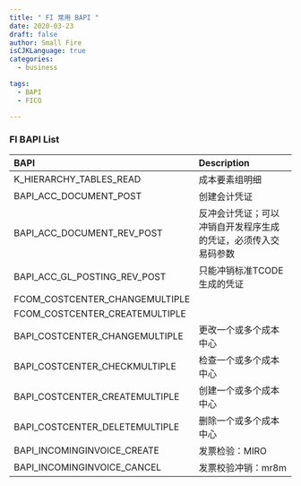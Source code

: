 ```yaml
---
title: " FI 常用 BAPI "
date: 2020-03-23
draft: false
author: Small Fire
isCJKLanguage: true
categories: 
  - business

tags: 
  - BAPI
  - FICO

---
```


### FI BAPI List

| BAPI                           | Description                                                  |
| :----------------------------- | :----------------------------------------------------------- |
| K_HIERARCHY_TABLES_READ        | 成本要素组明细                                               |
| BAPI_ACC_DOCUMENT_POST         | 创建会计凭证                                                 |
| BAPI_ACC_DOCUMENT_REV_POST     | 反冲会计凭证；可以冲销自开发程序生成的凭证，必须传入交易码参数 |
| BAPI_ACC_GL_POSTING_REV_POST   | 只能冲销标准TCODE生成的凭证                                  |
| FCOM_COSTCENTER_CHANGEMULTIPLE |                                                              |
| FCOM_COSTCENTER_CREATEMULTIPLE |                                                              |
| BAPI_COSTCENTER_CHANGEMULTIPLE | 更改一个或多个成本中心                                       |
| BAPI_COSTCENTER_CHECKMULTIPLE  | 检查一个或多个成本中心                                       |
| BAPI_COSTCENTER_CREATEMULTIPLE | 创建一个或多个成本中心                                       |
| BAPI_COSTCENTER_DELETEMULTIPLE | 删除一个或多个成本中心                                       |
| BAPI_INCOMINGINVOICE_CREATE    | 发票检验：MIRO                                               |
| BAPI_INCOMINGINVOICE_CANCEL    | 发票校验冲销：mr8m                                           |

